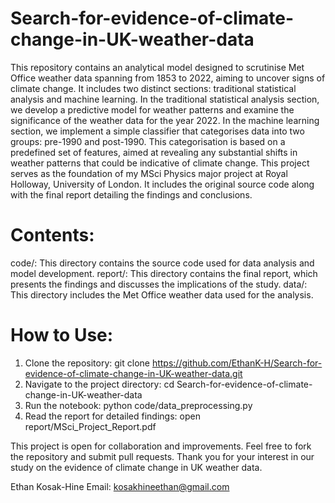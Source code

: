 # Search-for-evidence-of-climate-change-in-UK-weather-data
This repository contains an analytical model designed to scrutinise Met Office weather data spanning from 1853 to 2022, aiming to uncover signs of climate change. It includes two distinct sections: traditional statistical analysis and machine learning. In the traditional statistical analysis section, we develop a predictive model for weather patterns and examine the significance of the weather data for the year 2022. In the machine learning section, we implement a simple classifier that categorises data into two groups: pre-1990 and post-1990. This categorisation is based on a predefined set of features, aimed at revealing any substantial shifts in weather patterns that could be indicative of climate change. This project serves as the foundation of my MSci Physics major project at Royal Holloway, University of London. It includes the original source code along with the final report detailing the findings and conclusions.
# Contents:
code/: This directory contains the source code used for data analysis and model development. report/: This directory contains the final report, which presents the findings and discusses the implications of the study. data/: This directory includes the Met Office weather data used for the analysis.
# How to Use:
1. Clone the repository: git clone https://github.com/EthanK-H/Search-for-evidence-of-climate-change-in-UK-weather-data.git
2. Navigate to the project directory: cd Search-for-evidence-of-climate-change-in-UK-weather-data
3. Run the notebook: python code/data_preprocessing.py
4. Read the report for detailed findings: open report/MSci_Project_Report.pdf

This project is open for collaboration and improvements. Feel free to fork the repository and submit pull requests. Thank you for your interest in our study on the evidence of climate change in UK weather data.

Ethan Kosak-Hine 
Email: kosakhineethan@gmail.com
